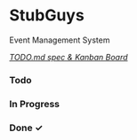 # StubGuys

Event Management System

<em>[TODO.md spec & Kanban Board](https://bit.ly/3fCwKfM)</em>

### Todo


### In Progress


### Done ✓


